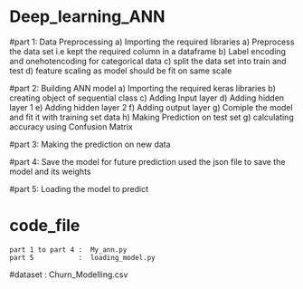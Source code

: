 # Deep_learning_ANN

#part 1: Data Preprocessing
  a) Importing the required libraries
  a) Preprocess the data set i.e  kept the required column in a dataframe
  b) Label encoding and onehotencoding for categorical data
  c) split the data set into train and test
  d) feature scaling as model should be fit on same scale
  
#part 2: Building ANN model
  a) Importing the required keras libraries
  b) creating object of sequential class
  c) Adding Input layer
  d) Adding hidden layer 1
  e) Adding hidden layer 2
  f) Adding output layer
  g) Comiple the model and fit it with training set data
  h) Making Prediction on test set
  g) calculating accuracy using Confusion Matrix
  
#part 3: Making the prediction on new data

#part 4: Save the model for future prediction
  used the json file to save the model and its weights
  
#part 5: Loading the model to predict
  
  
# code_file 
    part 1 to part 4 :  My_ann.py 
    part 5           :  loading_model.py

#dataset : Churn_Modelling.csv